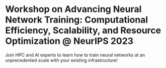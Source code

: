 # Workshop on Advancing Neural Network Training: Computational Efficiency, Scalability, and Resource Optimization @ NeurIPS 2023 
Join HPC and AI experts to learn how to train neural networks at an unprecedented scale with your existing infrastructure! 
